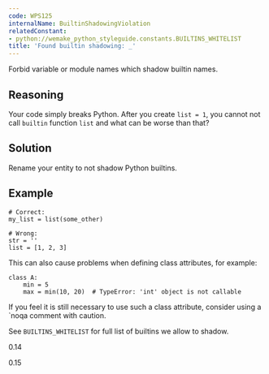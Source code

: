 ```yaml
---
code: WPS125
internalName: BuiltinShadowingViolation
relatedConstant:
- python://wemake_python_styleguide.constants.BUILTINS_WHITELIST
title: 'Found builtin shadowing: _'
---
```


Forbid variable or module names which shadow builtin names.

## Reasoning
Your code simply breaks Python. After you create `list = 1`, you
cannot not call `builtin` function `list` and what can be worse than
that?

## Solution
Rename your entity to not shadow Python builtins.

## Example

    # Correct:
    my_list = list(some_other)
    
    # Wrong:
    str = ''
    list = [1, 2, 3]

This can also cause problems when defining class attributes, for
example:

    class A:
        min = 5
        max = min(10, 20)  # TypeError: 'int' object is not callable

If you feel it is still necessary to use such a class attribute,
consider using a <span class="title-ref">\`noqa</span> comment with
caution.

See `BUILTINS_WHITELIST` for full
list of builtins we allow to shadow.

<div class="versionadded">

0.14

</div>

<div class="versionchanged">

0.15

</div>